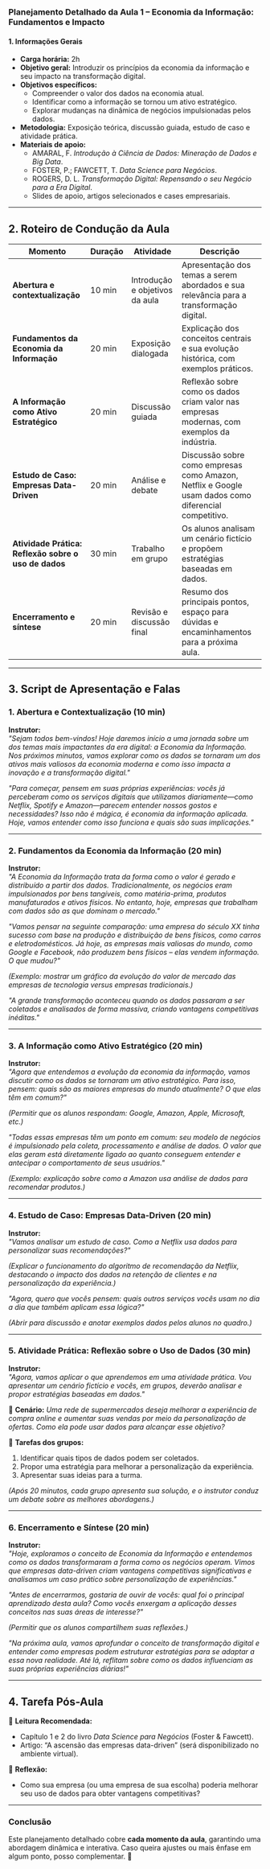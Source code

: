 ### **Planejamento Detalhado da Aula 1 – Economia da Informação: Fundamentos e Impacto**  

#### **1. Informações Gerais**
- **Carga horária:** 2h  
- **Objetivo geral:** Introduzir os princípios da economia da informação e seu impacto na transformação digital.  
- **Objetivos específicos:**  
  - Compreender o valor dos dados na economia atual.  
  - Identificar como a informação se tornou um ativo estratégico.  
  - Explorar mudanças na dinâmica de negócios impulsionadas pelos dados.  
- **Metodologia:** Exposição teórica, discussão guiada, estudo de caso e atividade prática.  
- **Materiais de apoio:**  
  - AMARAL, F. *Introdução à Ciência de Dados: Mineração de Dados e Big Data*.  
  - FOSTER, P.; FAWCETT, T. *Data Science para Negócios*.  
  - ROGERS, D. L. *Transformação Digital: Repensando o seu Negócio para a Era Digital*.  
  - Slides de apoio, artigos selecionados e cases empresariais.  

---

## **2. Roteiro de Condução da Aula**

| **Momento** | **Duração** | **Atividade** | **Descrição** |
|------------|------------|--------------|---------------|
| **Abertura e contextualização** | 10 min | Introdução e objetivos da aula | Apresentação dos temas a serem abordados e sua relevância para a transformação digital. |
| **Fundamentos da Economia da Informação** | 20 min | Exposição dialogada | Explicação dos conceitos centrais e sua evolução histórica, com exemplos práticos. |
| **A Informação como Ativo Estratégico** | 20 min | Discussão guiada | Reflexão sobre como os dados criam valor nas empresas modernas, com exemplos da indústria. |
| **Estudo de Caso: Empresas Data-Driven** | 20 min | Análise e debate | Discussão sobre como empresas como Amazon, Netflix e Google usam dados como diferencial competitivo. |
| **Atividade Prática: Reflexão sobre o uso de dados** | 30 min | Trabalho em grupo | Os alunos analisam um cenário fictício e propõem estratégias baseadas em dados. |
| **Encerramento e síntese** | 20 min | Revisão e discussão final | Resumo dos principais pontos, espaço para dúvidas e encaminhamentos para a próxima aula. |

---

## **3. Script de Apresentação e Falas**

### **1. Abertura e Contextualização (10 min)**
**Instrutor:**  
*"Sejam todos bem-vindos! Hoje daremos início a uma jornada sobre um dos temas mais impactantes da era digital: a Economia da Informação. Nos próximos minutos, vamos explorar como os dados se tornaram um dos ativos mais valiosos da economia moderna e como isso impacta a inovação e a transformação digital."*  

*"Para começar, pensem em suas próprias experiências: vocês já perceberam como os serviços digitais que utilizamos diariamente—como Netflix, Spotify e Amazon—parecem entender nossos gostos e necessidades? Isso não é mágica, é economia da informação aplicada. Hoje, vamos entender como isso funciona e quais são suas implicações."*  

---

### **2. Fundamentos da Economia da Informação (20 min)**
**Instrutor:**  
*"A Economia da Informação trata da forma como o valor é gerado e distribuído a partir dos dados. Tradicionalmente, os negócios eram impulsionados por bens tangíveis, como matéria-prima, produtos manufaturados e ativos físicos. No entanto, hoje, empresas que trabalham com dados são as que dominam o mercado."*  

*"Vamos pensar na seguinte comparação: uma empresa do século XX tinha sucesso com base na produção e distribuição de bens físicos, como carros e eletrodomésticos. Já hoje, as empresas mais valiosas do mundo, como Google e Facebook, não produzem bens físicos – elas vendem informação. O que mudou?"*  

*(Exemplo: mostrar um gráfico da evolução do valor de mercado das empresas de tecnologia versus empresas tradicionais.)*  

*"A grande transformação aconteceu quando os dados passaram a ser coletados e analisados de forma massiva, criando vantagens competitivas inéditas."*  

---

### **3. A Informação como Ativo Estratégico (20 min)**
**Instrutor:**  
*"Agora que entendemos a evolução da economia da informação, vamos discutir como os dados se tornaram um ativo estratégico. Para isso, pensem: quais são as maiores empresas do mundo atualmente? O que elas têm em comum?"*  

*(Permitir que os alunos respondam: Google, Amazon, Apple, Microsoft, etc.)*  

*"Todas essas empresas têm um ponto em comum: seu modelo de negócios é impulsionado pela coleta, processamento e análise de dados. O valor que elas geram está diretamente ligado ao quanto conseguem entender e antecipar o comportamento de seus usuários."*  

*(Exemplo: explicação sobre como a Amazon usa análise de dados para recomendar produtos.)*  

---

### **4. Estudo de Caso: Empresas Data-Driven (20 min)**
**Instrutor:**  
*"Vamos analisar um estudo de caso. Como a Netflix usa dados para personalizar suas recomendações?"*  

*(Explicar o funcionamento do algoritmo de recomendação da Netflix, destacando o impacto dos dados na retenção de clientes e na personalização da experiência.)*  

*"Agora, quero que vocês pensem: quais outros serviços vocês usam no dia a dia que também aplicam essa lógica?"*  

*(Abrir para discussão e anotar exemplos dados pelos alunos no quadro.)*  

---

### **5. Atividade Prática: Reflexão sobre o Uso de Dados (30 min)**
**Instrutor:**  
*"Agora, vamos aplicar o que aprendemos em uma atividade prática. Vou apresentar um cenário fictício e vocês, em grupos, deverão analisar e propor estratégias baseadas em dados."*  

📌 **Cenário:** *Uma rede de supermercados deseja melhorar a experiência de compra online e aumentar suas vendas por meio da personalização de ofertas. Como ela pode usar dados para alcançar esse objetivo?*  

🔹 **Tarefas dos grupos:**  
1. Identificar quais tipos de dados podem ser coletados.  
2. Propor uma estratégia para melhorar a personalização da experiência.  
3. Apresentar suas ideias para a turma.  

*(Após 20 minutos, cada grupo apresenta sua solução, e o instrutor conduz um debate sobre as melhores abordagens.)*  

---

### **6. Encerramento e Síntese (20 min)**
**Instrutor:**  
*"Hoje, exploramos o conceito de Economia da Informação e entendemos como os dados transformaram a forma como os negócios operam. Vimos que empresas data-driven criam vantagens competitivas significativas e analisamos um caso prático sobre personalização de experiências."*  

*"Antes de encerrarmos, gostaria de ouvir de vocês: qual foi o principal aprendizado desta aula? Como vocês enxergam a aplicação desses conceitos nas suas áreas de interesse?"*  

*(Permitir que os alunos compartilhem suas reflexões.)*  

*"Na próxima aula, vamos aprofundar o conceito de transformação digital e entender como empresas podem estruturar estratégias para se adaptar a essa nova realidade. Até lá, reflitam sobre como os dados influenciam as suas próprias experiências diárias!"*  

---

## **4. Tarefa Pós-Aula**
📌 **Leitura Recomendada:**  
- Capítulo 1 e 2 do livro *Data Science para Negócios* (Foster & Fawcett).  
- Artigo: “A ascensão das empresas data-driven” (será disponibilizado no ambiente virtual).  

📌 **Reflexão:**  
- Como sua empresa (ou uma empresa de sua escolha) poderia melhorar seu uso de dados para obter vantagens competitivas?  

---

### **Conclusão**
Este planejamento detalhado cobre **cada momento da aula**, garantindo uma abordagem dinâmica e interativa. Caso queira ajustes ou mais ênfase em algum ponto, posso complementar. 🚀